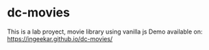 # dc-movies
This is a lab proyect, movie library using vanilla js
Demo available on: https://ingeekar.github.io/dc-movies/
